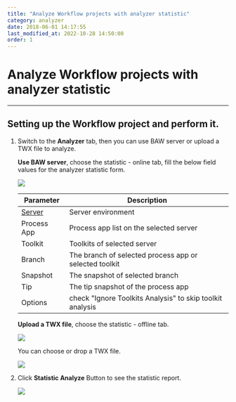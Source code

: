 ```yaml
---
title: "Analyze Workflow projects with analyzer statistic"
category: analyzer
date: 2018-06-01 14:17:55
last_modified_at: 2022-10-28 14:50:00
order: 1
---
```


# Analyze Workflow projects with analyzer statistic
***

## Setting up the Workflow project and perform it.

   1. Switch to the **Analyzer** tab, then you can use BAW server or upload a TWX file to analyze.
     
      **Use BAW server**, choose the statistic - online tab, fill the below field values for the analyzer statistic form.

      ![][analyzer_statistic_online]
      
      |   Parameter   | Description    |
      | ------------- |----------------|
      | [Server][1]   |Server environment|
      | Process App   |Process app list on the selected server|
      | Toolkit       |Toolkits of  selected server|
      | Branch        |The branch of selected process app or selected toolkit|
      | Snapshot      |The snapshot of selected branch|
      | Tip           |The tip snapshot of the process app|
      | Options       |check "Ignore Toolkits Analysis" to skip toolkit analysis |

      **Upload a TWX file**, choose the statistic - offline tab.
      
      ![][analyzer_statistic_offline]

      You can choose or drop a TWX file.

      ![][analyzer_upload_done]

   2. Click **Statistic Analyze** Button to see the statistic report.

      ![][analyzer_report]

[analyzer_statistic_online]: ../images/analyzer/analyzer_statistic_online.png
[analyzer_statistic_offline]: ../images/analyzer/analyzer_statistic_offline.png
[analyzer_upload_drop]: ../images/analyzer/analyzer_upload_drop.PNG
[analyzer_upload_done]: ../images/analyzer/analyzer_upload_done.PNG
[analyzer_report]: ../images/analyzer/analyzer_report.PNG

[1]: ../administration/administration-bpm-configuration.html
